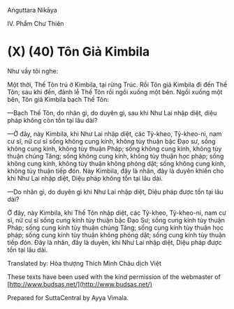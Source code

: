 Aṅguttara Nikāya

IV. Phẩm Chư Thiên

# (X) (40) Tôn Giả Kimbila

Như vầy tôi nghe:

Một thời, Thế Tôn trú ở Kimbila, tại rừng Trúc. Rồi Tôn giả Kimbila đi đến Thế Tôn; sau khi đến, đảnh lễ Thế Tôn rồi ngồi xuống một bên. Ngồi xuống một bên, Tôn giả Kimbila bạch Thế Tôn:

—Bạch Thế Tôn, do nhân gì, do duyên gì, sau khi Như Lai nhập diệt, diệu pháp không còn tồn tại lâu dài?

—Ở đây, này Kimbila, khi Như Lai nhập diệt, các Tỷ-kheo, Tỷ-kheo-ni, nam cư sĩ, nữ cư sĩ sống không cung kính, không tùy thuận bậc Ðạo sư, sống không cung kính, không tùy thuận Pháp; sống không cung kính, không tùy thuận chúng Tăng; sống không cung kính, không tùy thuận học pháp; sống không cung kính, không tùy thuận không phóng dật; sống không cung kính, không tùy thuận tiếp đón. Này Kimbila, đây là nhân, đây là duyên khiến cho khi Như Lai nhập diệt, Diệu pháp không tồn tại lâu dài.

—Do nhân gì, do duyên gì khi Như Lai nhập diệt, Diệu pháp được tồn tại lâu dài?

Ở đây, này Kimbila, khi Thế Tôn nhập diệt, các Tỷ-kheo, Tỷ-kheo-ni, nam cư sĩ, nữ cư sĩ sống cung kính tùy thuận bậc Ðạo Sư; sống cung kính tùy thuận Pháp; sống cung kính tùy thuận chúng Tăng; sống cung kính tùy thuận học pháp; sống cung kính tùy thuận không phóng dật; sống cung kính tùy thuận tiếp đón. Ðây là nhân, đây là duyên, khi Như Lai nhập diệt, Diệu pháp được tồn tại lâu dài.

Translated by: Hòa thượng Thích Minh Châu dịch Việt

These texts have been used with the kind permission of the webmaster of [http://www.budsas.net/](http://www.budsas.net/)

Prepared for SuttaCentral by Ayya Vimala.